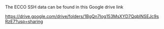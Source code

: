 
The ECCO SSH data can be found in this Google drive link 

https://drive.google.com/drive/folders/1BgQn7Iog153MsXYD7QqblNSEJc9sRzE7?usp=sharing
